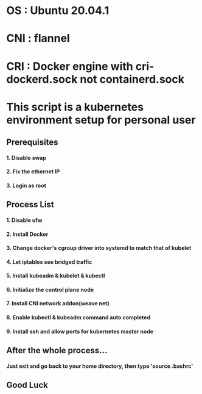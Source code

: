 # OS : Ubuntu 20.04.1
# CNI : flannel
# CRI : Docker engine with cri-dockerd.sock not containerd.sock

# This script is a kubernetes environment setup for personal user

## Prerequisites
#### 1. Disable swap
#### 2. Fix the ethernet IP
#### 3. Login as root

## Process List
#### 1. Disable ufw
#### 2. Install Docker
#### 3. Change docker's cgroup driver into systemd to match that of kubelet
#### 4. Let iptables see bridged traffic
#### 5. Install kubeadm & kubelet & kubectl
#### 6. Initialize the control plane node
#### 7. Install CNI network addon(weave net)
#### 8. Enable kubectl & kubeadm command auto completed
#### 9. Install ssh and allow ports for kubernetes master node

## After the whole process...
#### Just exit and go back to your home directory, then type 'source .bashrc'

## Good Luck
